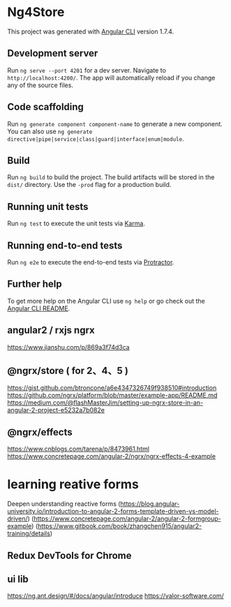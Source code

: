 # Ng4Store

This project was generated with [Angular CLI](https://github.com/angular/angular-cli) version 1.7.4.

## Development server

Run `ng serve --port 4201` for a dev server. Navigate to `http://localhost:4200/`. The app will automatically reload if you change any of the source files.

## Code scaffolding

Run `ng generate component component-name` to generate a new component. You can also use `ng generate directive|pipe|service|class|guard|interface|enum|module`.

## Build

Run `ng build` to build the project. The build artifacts will be stored in the `dist/` directory. Use the `-prod` flag for a production build.

## Running unit tests

Run `ng test` to execute the unit tests via [Karma](https://karma-runner.github.io).

## Running end-to-end tests

Run `ng e2e` to execute the end-to-end tests via [Protractor](http://www.protractortest.org/).

## Further help

To get more help on the Angular CLI use `ng help` or go check out the [Angular CLI README](https://github.com/angular/angular-cli/blob/master/README.md).


## angular2 / rxjs ngrx
https://www.jianshu.com/p/869a3f74d3ca

## @ngrx/store ( for 2、4、5 )
https://gist.github.com/btroncone/a6e4347326749f938510#introduction
https://github.com/ngrx/platform/blob/master/example-app/README.md
https://medium.com/@flashMasterJim/setting-up-ngrx-store-in-an-angular-2-project-e5232a7b082e


## @ngrx/effects 
https://www.cnblogs.com/tarena/p/8473961.html
https://www.concretepage.com/angular-2/ngrx/ngrx-effects-4-example

# learning reative forms
Deepen understanding reactive forms (https://blog.angular-university.io/introduction-to-angular-2-forms-template-driven-vs-model-driven/)
(https://www.concretepage.com/angular-2/angular-2-formgroup-example)
(https://www.gitbook.com/book/zhangchen915/angular2-training/details)


## Redux DevTools for Chrome

## ui lib
https://ng.ant.design/#/docs/angular/introduce
https://valor-software.com/